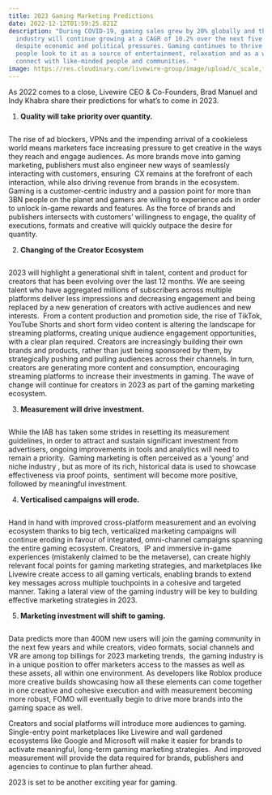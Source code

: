 ```yaml
---
title: 2023 Gaming Marketing Predictions
date: 2022-12-12T01:59:25.821Z
description: "During COVID-19, gaming sales grew by 20% globally and the
  industry will continue growing at a CAGR of 10.2% over the next five years,
  despite economic and political pressures. Gaming continues to thrive as more
  people look to it as a source of entertainment, relaxation and as a way to
  connect with like-minded people and communities. "
image: https://res.cloudinary.com/livewire-group/image/upload/c_scale,f_auto,q_auto/v1670810446/pexels-yan-krukov-9072320_nc5cc7.jpg
---
```

<!--StartFragment-->

As 2022 comes to a close, Livewire CEO & Co-Founders, Brad Manuel and Indy Khabra share their predictions for what’s to come in 2023. 

1. **Quality will take priority over quantity.** 

   ![]()

The rise of ad blockers, VPNs and the impending arrival of a cookieless world means marketers face increasing pressure to get creative in the ways they reach and engage audiences. As more brands move into gaming marketing, publishers must also engineer new ways of seamlessly interacting with customers, ensuring  CX remains at the forefront of each interaction, while also driving revenue from brands in the ecosystem. Gaming is a customer-centric industry and a passion point for more than 3BN people on the planet and gamers are willing to experience ads in order to unlock in-game rewards and features. As the force of brands and publishers intersects with customers’ willingness to engage, the quality of executions, formats and creative will quickly outpace the desire for quantity. 

2. **Changing of the Creator Ecosystem**

   ![]()

2023 will highlight a generational shift in talent, content and product for creators that has been evolving over the last 12 months. We are seeing talent who have aggregated millions of subscribers across multiple platforms deliver less impressions and decreasing engagement and being replaced by a new generation of creators with active audiences and new interests.  From a content production and promotion side, the rise of TikTok, YouTube Shorts and short form video content is altering the landscape for streaming platforms, creating unique audience engagement opportunities, with a clear plan required. Creators are increasingly building their own brands and products, rather than just being sponsored by them, by strategically pushing and pulling audiences across their channels. In turn, creators are generating more content and consumption, encouraging streaming platforms to increase their investments in gaming. The wave of change will continue for creators in 2023 as part of the gaming marketing ecosystem. 

3. **Measurement will drive investment.** 

   ![]()

While the IAB has taken some strides in resetting its measurement guidelines, in order to attract and sustain significant investment from advertisers, ongoing improvements in tools and analytics will need to remain a priority.  Gaming marketing is often perceived as a ‘young’ and niche industry , but as more of its rich, historical data is used to showcase effectiveness via proof points,  sentiment will become more positive, followed by meaningful investment. 

4. **Verticalised campaigns will erode.** 

   ![]()

Hand in hand with improved cross-platform measurement and an evolving ecosystem thanks to big tech, verticalized marketing campaigns will continue eroding in favour of integrated, omni-channel campaigns spanning the entire gaming ecosystem. Creators,  IP and immersive in-game experiences (mistakenly claimed to be the metaverse), can create highly relevant focal points for gaming marketing strategies, and marketplaces like Livewire create access to all gaming verticals, enabling brands to extend key messages across multiple touchpoints in a cohesive and targeted manner. Taking a lateral view of the gaming industry will be key to building effective marketing strategies in 2023. 

5. **Marketing investment will shift to gaming.** 

   ![]()

Data predicts more than 400M new users will join the gaming community in the next few years and while creators, video formats, social channels and VR are among top billings for 2023 marketing trends,  the gaming industry is in a unique position to offer marketers access to the masses as well as these assets, all within one environment. As developers like Roblox produce more creative builds showcasing how all these elements can come together in one creative and cohesive execution and with measurement becoming more robust, FOMO will eventually begin to drive more brands into the gaming space as well. 

Creators and social platforms will introduce more audiences to gaming.  Single-entry point marketplaces like Livewire and wall gardened ecosystems like Google and Microsoft will make it easier for brands to activate meaningful, long-term gaming marketing strategies.  And improved measurement will provide the data required for brands, publishers and agencies to continue to plan further ahead. 

2023 is set to be another exciting year for gaming. 

<!--EndFragment-->